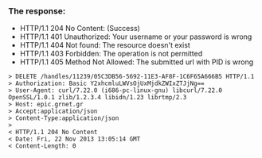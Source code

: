 
### The response:
- HTTP/1.1 204 No Content: (Success)
- HTTP/1.1 401 Unauthorized: Your username or your password is wrong
- HTTP/1.1 404 Not found: The resource doesn't exist
- HTTP/1.1 403 Forbidden: The operation is not permitted
- HTTP/1.1 405 Method Not Allowed: The submitted url with PID is wrong

```
> DELETE /handles/11239/05C3DB56-5692-11E3-AF8F-1C6F65A666B5 HTTP/1.1
> Authorization: Basic Y2xhcmluLWVsOjUxMjdkZWIxZTJjNg==
> User-Agent: curl/7.22.0 (i686-pc-linux-gnu) libcurl/7.22.0 OpenSSL/1.0.1 zlib/1.2.3.4 libidn/1.23 librtmp/2.3
> Host: epic.grnet.gr
> Accept:application/json
> Content-Type:application/json
>
< HTTP/1.1 204 No Content
< Date: Fri, 22 Nov 2013 13:05:14 GMT
< Content-Length: 0
```


